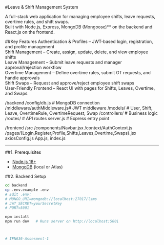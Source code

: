 #Leave & Shift Management System

A full-stack web application for managing employee shifts, leave requests, overtime rules, and shift swaps.  
Built with Node.js, Express, MongoDB (Mongoose)** on the backend and React.js on the frontend.  

##Key Features
Authentication & Profiles – JWT-based login, registration, and profile management  
Shift Management – Create, assign, update, delete, and view employee shifts  
Leave Management – Submit leave requests and manager approval/rejection workflow  
Overtime Management – Define overtime rules, submit OT requests, and handle approvals  
Shift Swaps – Request and approve/reject employee shift swaps  
User-Friendly Frontend – React UI with pages for Shifts, Leaves, Overtime, and Swaps 

/backend
/config/db.js # MongoDB connection
/middleware/authMiddleware.js# JWT middleware
/models/ # User, Shift, Leave, OvertimeRule, OvertimeRequest, Swap
/controllers/ # Business logic
/routes/ # API routes
server.js # Express entry point

/frontend
/src
/components/Navbar.jsx
/context/AuthContext.js
/pages/{Login,Register,Profile,Shifts,Leaves,Overtime,Swaps}.jsx
axiosConfig.js
App.js, index.js


---

##1. Prerequisites
- [Node.js 18+](https://nodejs.org/)
- [MongoDB](https://www.mongodb.com/) (local or Atlas)

##2. Backend Setup
```bash
cd backend
cp .env.example .env
# Edit .env:
# MONGO_URI=mongodb://localhost:27017/lsms
# JWT_SECRET=yourSecretKey
# PORT=5001

npm install
npm run dev   # Runs server on http://localhost:5001



#   I F N 6 3 6 - A s s e s m e n t - 1  
 